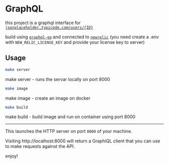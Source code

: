# GraphQL 

this project is a graphql interface for [`jsonplaceholder.typicode.com/users/{ID}`][0] 

build using [`graphql-go`][1] and connected to [`newrelic`][2] (you need create a .env with `NEW_RELIC_LICENSE_KEY` and provide your license key to server)

## Usage

```sh
make server
```
make server - runs the servar locally on port 8000
```sh
make image
```
make image - create an image on docker
```sh
make build
```
make build - build image and run on container using port 8000

-----

This launches the HTTP server on port `8000` of your machine.

Visiting http://localhost:8000 will return a GraphiQL client that you can use to make
requests against the API.

enjoy!



[0]: https://jsonplaceholder.typicode.com/users/1
[1]: https://github.com/graph-gophers/graphql-go
[2]: https://newrelic.com/